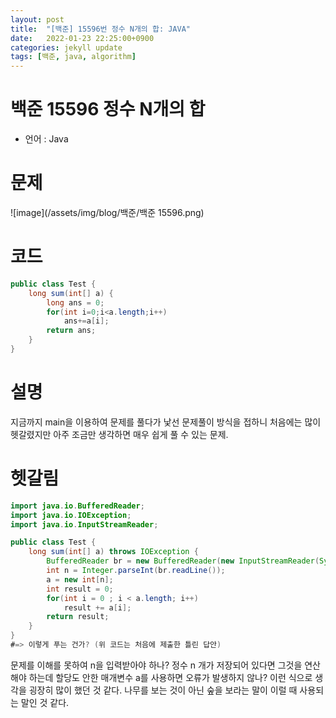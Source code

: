 ```yaml
---
layout: post
title:  "[백준] 15596번 정수 N개의 합: JAVA"
date:   2022-01-23 22:25:00+0900
categories: jekyll update
tags: [백준, java, algorithm]
---
```

# 백준 15596 정수 N개의 합
 - 언어 : Java

# 문제
![image](/assets/img/blog/백준/백준 15596.png) <br>

# 코드
```java
public class Test {
    long sum(int[] a) {
        long ans = 0;
        for(int i=0;i<a.length;i++)
            ans+=a[i];
        return ans;
    }
}
```
# 설명
지금까지 main을 이용하여 문제를 풀다가 낯선 문제풀이 방식을 접하니 처음에는 많이 헷갈렸지만 아주 조금만 생각하면 매우 쉽게 풀 수 있는 문제.

# 헷갈림
```java
import java.io.BufferedReader;
import java.io.IOException;
import java.io.InputStreamReader;

public class Test {
    long sum(int[] a) throws IOException {
        BufferedReader br = new BufferedReader(new InputStreamReader(System.in));
        int n = Integer.parseInt(br.readLine());
        a = new int[n];
        int result = 0;
        for(int i = 0 ; i < a.length; i++)
            result += a[i];
        return result;
    }
}
#=> 이렇게 푸는 건가? (위 코드는 처음에 제출한 틀린 답안)
```
문제를 이해를 못하여 n을 입력받아야 하나? 정수 n 개가 저장되어 있다면 그것을 연산해야 하는데 할당도 안한 매개변수 a를 사용하면 오류가 발생하지 않나? 이런 식으로 생각을 굉장히 많이 했던 것 같다. 나무를 보는 것이 아닌 숲을 보라는 말이 이럴 때 사용되는 말인 것 같다.
